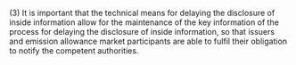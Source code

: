 (3) It is important that the technical means for delaying the disclosure of inside information allow for the maintenance of the key information of the process for delaying the disclosure of inside information, so that issuers and emission allowance market participants are able to fulfil their obligation to notify the competent authorities.